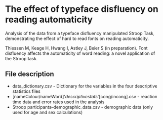 # The effect of typeface disfluency on reading automaticity
Analysis of the data from a typeface disfluency manipulated Stroop Task, demonstrating the effect of hard to read fonts on reading automaticity.

Thiessen M, Keage H, Hwang I, Astley J, Beier S (in preparation). Font disfluency affects the automaticity of word reading: 
a novel application of the Stroop task.

## File description
- data_dictionary.csv - Dictionary for the variables in the four descriptive statistics files
- [nameColour/nameWord]'_descriptivestats_'[cong/incong].csv - reaction time data and error rates used in the analysis
- Stroop participants–demographic_data.csv - demographic data (only used for age and sex calculations)
